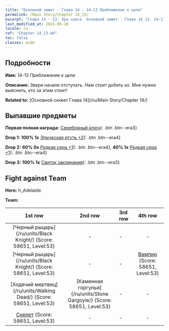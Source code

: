 ```yaml
---
title: "Основной сюжет - Глава 14 - 14-13 Приближение к цели"
permalink: /Main Story/Chapter 14_13/
excerpt: "Глава 14 - 13. Эра хаоса  Основной сюжет - Глава 14_13. 14-13 Приближение к цели"
last_modified_at: 2021-05-18
locale: ru
ref: "Chapter 14_13.md"
toc: false
classes: wide
---
```


## Подробности

 **Имя:** 14-13 Приближение к цели

 **Описание:** Звери начали отступать. Нам стоит добить их. Мне нужно выяснить, кто за этим стоит!

 **Related to:** [Основной сюжет Глава 14](/ru/Main Story/Chapter 14/)

## Выпавшие предметы

 **Первая полная награда:** [Серебряный ключ](/ItemsRU/con_693/){: .btn .btn--era3}

 **Drop 1:** **100% 1x** [Эпическая ртуть +2](/ItemsRU/mat_49/){: .btn .btn--era4}

 **Drop 2:** **60% 0x** [Редкая сера +1](/ItemsRU/mat_43/){: .btn .btn--era4}, **40% 1x** [Редкая сера +1](/ItemsRU/mat_43/){: .btn .btn--era4}

 **Drop 3:** **100% 1x** [Свиток заклинания](/ItemsRU/con_694/){: .btn .btn--era3}


## Fight against Team
 **Hero:** h_Adelaide

 **Team:**


  | 1st row | 2nd row | 3rd row | 4th row |
  |:----:|:----:|:----|:----:|
  | [Черный рыцарь](/ru/units/Black Knight/) (Score: 58651, Level:53)  | - | - | - |
  | [Черный рыцарь](/ru/units/Black Knight/) (Score: 58651, Level:53)  | - | - | [Вампир](/ru/units/Vampire/) (Score: 58651, Level:53)  |
  | [Ходячий мертвец](/ru/units/Walking Dead/) (Score: 58651, Level:53)  | [Каменная горгулья](/ru/units/Stone Gargoyle/) (Score: 58651, Level:53)  | - | - |
  | [Скелет](/ru/units/Skeleton/) (Score: 58651, Level:53)  | - | - | - |


